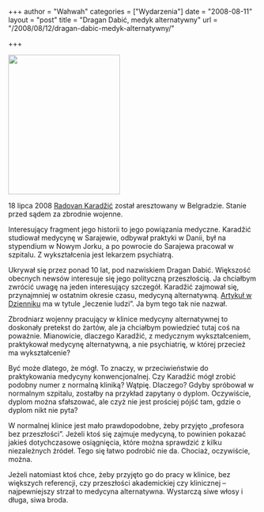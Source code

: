 +++
author = "Wahwah"
categories = ["Wydarzenia"]
date = "2008-08-11"
layout = "post"
title = "Dragan Dabić, medyk alternatywny"
url = "/2008/08/12/dragan-dabic-medyk-alternatywny/"

+++

<img alt="" src="http://upload.wikimedia.org/wikipedia/en/a/a4/Radovan_Karadzic_2008.jpg" title="Radovan Karadzić" class="alignright" width="226" height="282" />

18 lipca 2008 [Radovan Karadžić][1] został aresztowany w Belgradzie. Stanie przed sądem za zbrodnie wojenne.

Interesujący fragment jego historii to jego powiązania medyczne. Karadžić studiował medycynę w Sarajewie, odbywał praktyki w Danii, był na stypendium w Nowym Jorku, a po powrocie do Sarajewa pracował w szpitalu. Z wykształcenia jest lekarzem psychiatrą. 

Ukrywał się przez ponad 10 lat, pod nazwiskiem Dragan Dabić. Większość obecnych newsów interesuje się jego polityczną przeszłością. Ja chciałbym zwrócić uwagę na jeden interesujący szczegół. Karadžić zajmował się, przynajmniej w ostatnim okresie czasu, medycyną alternatywną. [Artykuł w Dzienniku][2] ma w tytule „leczenie ludzi”. Ja bym tego tak nie nazwał.

Zbrodniarz wojenny pracujący w klinice medycyny alternatywnej to doskonały pretekst do żartów, ale ja chciałbym powiedzieć tutaj coś na poważnie. Mianowicie, dlaczego Karadžić, z medycznym wykształceniem, praktykował medycynę alternatywną, a nie psychiatrię, w której przecież ma wykształcenie?

<!--more-->

Być może dlatego, że mógł. To znaczy, w przeciwieństwie do praktykowania medycyny konwencjonalnej. Czy Karadžić mógł zrobić podobny numer z normalną kliniką? Wątpię. Dlaczego? Gdyby spróbował w normalnym szpitalu, zostałby na przykład zapytany o dyplom. Oczywiście, dyplom można sfałszować, ale czyż nie jest prościej pójść tam, gdzie o dyplom nikt nie pyta?

W normalnej klinice jest mało prawdopodobne, żeby przyjęto „profesora bez przeszłości”. Jeżeli ktoś się zajmuje medycyną, to powinien pokazać jakieś dotychczasowe osiągnięcia, które można sprawdzić z kilku niezależnych źródeł. Tego się łatwo podrobić nie da. Chociaż, oczywiście, można.

Jeżeli natomiast ktoś chce, żeby przyjęto go do pracy w klinice, bez większych referencji, czy przeszłości akademickiej czy klinicznej &#8211; najpewniejszy strzał to medycyna alternatywna. Wystarczą siwe włosy i długa, siwa broda.

 [1]: http://pl.wikipedia.org/wiki/Radovan_Karad%C5%BEi%C4%87
 [2]: http://www.dziennik.pl/swiat/article211534/Zbrodniarz_ukrywal_sie_leczac_ludzi.html